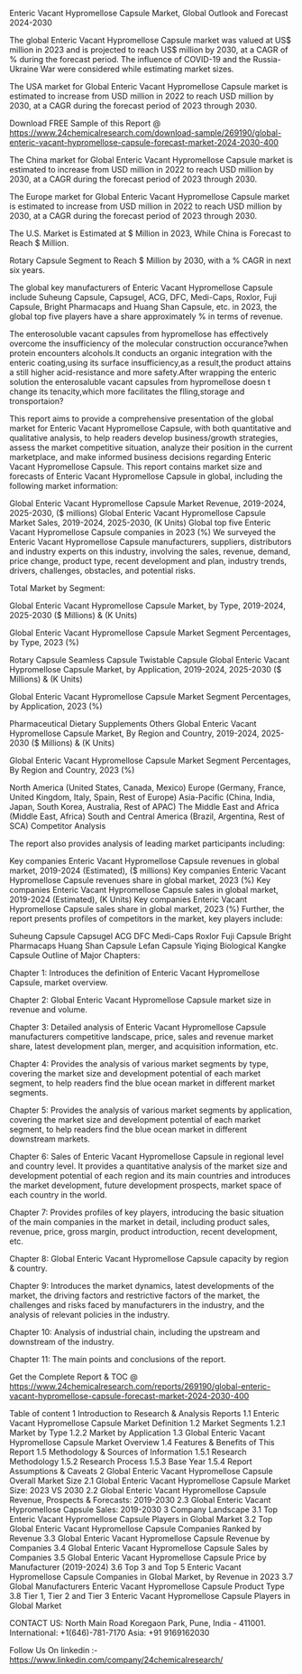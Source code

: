 Enteric Vacant Hypromellose Capsule Market, Global Outlook and Forecast 2024-2030

The global Enteric Vacant Hypromellose Capsule market was valued at US$ million in 2023 and is projected to reach US$ million by 2030, at a CAGR of % during the forecast period. The influence of COVID-19 and the Russia-Ukraine War were considered while estimating market sizes.

The USA market for Global Enteric Vacant Hypromellose Capsule market is estimated to increase from USD million in 2022 to reach USD million by 2030, at a CAGR during the forecast period of 2023 through 2030.

Download FREE Sample of this Report @ https://www.24chemicalresearch.com/download-sample/269190/global-enteric-vacant-hypromellose-capsule-forecast-market-2024-2030-400

The China market for Global Enteric Vacant Hypromellose Capsule market is estimated to increase from USD million in 2022 to reach USD million by 2030, at a CAGR during the forecast period of 2023 through 2030.

The Europe market for Global Enteric Vacant Hypromellose Capsule market is estimated to increase from USD million in 2022 to reach USD million by 2030, at a CAGR during the forecast period of 2023 through 2030.

The U.S. Market is Estimated at $ Million in 2023, While China is Forecast to Reach $ Million.

Rotary Capsule Segment to Reach $ Million by 2030, with a % CAGR in next six years.

The global key manufacturers of Enteric Vacant Hypromellose Capsule include Suheung Capsule, Capsugel, ACG, DFC, Medi-Caps, Roxlor, Fuji Capsule, Bright Pharmacaps and Huang Shan Capsule, etc. in 2023, the global top five players have a share approximately % in terms of revenue.

The enterosoluble vacant capsules from hypromellose has effectively overcome the insufficiency of the molecular construction occurance?when protein encounters alcohols.lt conducts an organic integration with the enteric coating,using its surface insufficiency,as a result,the product attains a still higher acid-resistance and more safety.After wrapping the enteric solution the enterosaluble vacant capsules from hypromellose doesn t change its tenacity,which more facilitates the flling,storage and tronsportaion?

This report aims to provide a comprehensive presentation of the global market for Enteric Vacant Hypromellose Capsule, with both quantitative and qualitative analysis, to help readers develop business/growth strategies, assess the market competitive situation, analyze their position in the current marketplace, and make informed business decisions regarding Enteric Vacant Hypromellose Capsule. This report contains market size and forecasts of Enteric Vacant Hypromellose Capsule in global, including the following market information:

Global Enteric Vacant Hypromellose Capsule Market Revenue, 2019-2024, 2025-2030, ($ millions)
Global Enteric Vacant Hypromellose Capsule Market Sales, 2019-2024, 2025-2030, (K Units)
Global top five Enteric Vacant Hypromellose Capsule companies in 2023 (%)
We surveyed the Enteric Vacant Hypromellose Capsule manufacturers, suppliers, distributors and industry experts on this industry, involving the sales, revenue, demand, price change, product type, recent development and plan, industry trends, drivers, challenges, obstacles, and potential risks.

Total Market by Segment:

Global Enteric Vacant Hypromellose Capsule Market, by Type, 2019-2024, 2025-2030 ($ Millions) & (K Units)

Global Enteric Vacant Hypromellose Capsule Market Segment Percentages, by Type, 2023 (%)

Rotary Capsule
Seamless Capsule
Twistable Capsule
Global Enteric Vacant Hypromellose Capsule Market, by Application, 2019-2024, 2025-2030 ($ Millions) & (K Units)

Global Enteric Vacant Hypromellose Capsule Market Segment Percentages, by Application, 2023 (%)

Pharmaceutical
Dietary Supplements
Others
Global Enteric Vacant Hypromellose Capsule Market, By Region and Country, 2019-2024, 2025-2030 ($ Millions) & (K Units)

Global Enteric Vacant Hypromellose Capsule Market Segment Percentages, By Region and Country, 2023 (%)

North America (United States, Canada, Mexico)
Europe (Germany, France, United Kingdom, Italy, Spain, Rest of Europe)
Asia-Pacific (China, India, Japan, South Korea, Australia, Rest of APAC)
The Middle East and Africa (Middle East, Africa)
South and Central America (Brazil, Argentina, Rest of SCA)
Competitor Analysis

The report also provides analysis of leading market participants including:

Key companies Enteric Vacant Hypromellose Capsule revenues in global market, 2019-2024 (Estimated), ($ millions)
Key companies Enteric Vacant Hypromellose Capsule revenues share in global market, 2023 (%)
Key companies Enteric Vacant Hypromellose Capsule sales in global market, 2019-2024 (Estimated), (K Units)
Key companies Enteric Vacant Hypromellose Capsule sales share in global market, 2023 (%)
Further, the report presents profiles of competitors in the market, key players include:

Suheung Capsule
Capsugel
ACG
DFC
Medi-Caps
Roxlor
Fuji Capsule
Bright Pharmacaps
Huang Shan Capsule
Lefan Capsule
Yiqing Biological
Kangke Capsule
Outline of Major Chapters:

Chapter 1: Introduces the definition of Enteric Vacant Hypromellose Capsule, market overview.

Chapter 2: Global Enteric Vacant Hypromellose Capsule market size in revenue and volume.

Chapter 3: Detailed analysis of Enteric Vacant Hypromellose Capsule manufacturers competitive landscape, price, sales and revenue market share, latest development plan, merger, and acquisition information, etc.

Chapter 4: Provides the analysis of various market segments by type, covering the market size and development potential of each market segment, to help readers find the blue ocean market in different market segments.

Chapter 5: Provides the analysis of various market segments by application, covering the market size and development potential of each market segment, to help readers find the blue ocean market in different downstream markets.

Chapter 6: Sales of Enteric Vacant Hypromellose Capsule in regional level and country level. It provides a quantitative analysis of the market size and development potential of each region and its main countries and introduces the market development, future development prospects, market space of each country in the world.

Chapter 7: Provides profiles of key players, introducing the basic situation of the main companies in the market in detail, including product sales, revenue, price, gross margin, product introduction, recent development, etc.

Chapter 8: Global Enteric Vacant Hypromellose Capsule capacity by region & country.

Chapter 9: Introduces the market dynamics, latest developments of the market, the driving factors and restrictive factors of the market, the challenges and risks faced by manufacturers in the industry, and the analysis of relevant policies in the industry.

Chapter 10: Analysis of industrial chain, including the upstream and downstream of the industry.

Chapter 11: The main points and conclusions of the report.

Get the Complete Report & TOC @ https://www.24chemicalresearch.com/reports/269190/global-enteric-vacant-hypromellose-capsule-forecast-market-2024-2030-400

Table of content
1 Introduction to Research & Analysis Reports
1.1 Enteric Vacant Hypromellose Capsule Market Definition
1.2 Market Segments
1.2.1 Market by Type
1.2.2 Market by Application
1.3 Global Enteric Vacant Hypromellose Capsule Market Overview
1.4 Features & Benefits of This Report
1.5 Methodology & Sources of Information
1.5.1 Research Methodology
1.5.2 Research Process
1.5.3 Base Year
1.5.4 Report Assumptions & Caveats
2 Global Enteric Vacant Hypromellose Capsule Overall Market Size
2.1 Global Enteric Vacant Hypromellose Capsule Market Size: 2023 VS 2030
2.2 Global Enteric Vacant Hypromellose Capsule Revenue, Prospects & Forecasts: 2019-2030
2.3 Global Enteric Vacant Hypromellose Capsule Sales: 2019-2030
3 Company Landscape
3.1 Top Enteric Vacant Hypromellose Capsule Players in Global Market
3.2 Top Global Enteric Vacant Hypromellose Capsule Companies Ranked by Revenue
3.3 Global Enteric Vacant Hypromellose Capsule Revenue by Companies
3.4 Global Enteric Vacant Hypromellose Capsule Sales by Companies
3.5 Global Enteric Vacant Hypromellose Capsule Price by Manufacturer (2019-2024)
3.6 Top 3 and Top 5 Enteric Vacant Hypromellose Capsule Companies in Global Market, by Revenue in 2023
3.7 Global Manufacturers Enteric Vacant Hypromellose Capsule Product Type
3.8 Tier 1, Tier 2 and Tier 3 Enteric Vacant Hypromellose Capsule Players in Global Market

CONTACT US:
North Main Road Koregaon Park, Pune, India - 411001.
International: +1(646)-781-7170
Asia: +91 9169162030

Follow Us On linkedin :- https://www.linkedin.com/company/24chemicalresearch/
